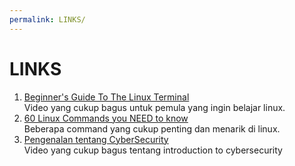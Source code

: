 ```yaml
---
permalink: LINKS/
---
```


# LINKS

1. [Beginner's Guide To The Linux Terminal](https://www.youtube.com/watch?v=s3ii48qYBxA&t=218s&pp=ygUebGludXggdGVybWluYWwgYmVnaW5uZXJzIGd1aWRl)<br>
Video yang cukup bagus untuk pemula yang ingin belajar linux.
2. [60 Linux Commands you NEED to know](https://www.youtube.com/watch?v=gd7BXuUQ91w&pp=ygUObGludXggdHV0b3JpYWw%3D)<br>
Beberapa command yang cukup penting dan menarik di linux.
3. [Pengenalan tentang CyberSecurity](https://www.youtube.com/watch?v=z5nc9MDbvkw&pp=ygUdaW50cm9kdWN0aW9uIHRvIGN5YmVyc2VjdXJpdHk%3D)<br>
Video yang cukup bagus tentang introduction to cybersecurity

